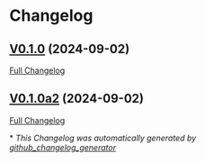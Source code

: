 # Changelog

## [V0.1.0](https://github.com/OpenVoiceOS/ovos-skill-speedtest/tree/V0.1.0) (2024-09-02)

[Full Changelog](https://github.com/OpenVoiceOS/ovos-skill-speedtest/compare/V0.1.0a2...V0.1.0)

## [V0.1.0a2](https://github.com/OpenVoiceOS/ovos-skill-speedtest/tree/V0.1.0a2) (2024-09-02)

[Full Changelog](https://github.com/OpenVoiceOS/ovos-skill-speedtest/compare/da691175486c752e65face046a79084990a31b19...V0.1.0a2)



\* *This Changelog was automatically generated by [github_changelog_generator](https://github.com/github-changelog-generator/github-changelog-generator)*

